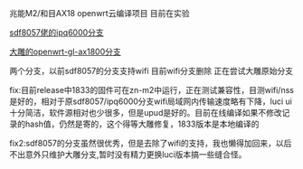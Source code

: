 兆能M2/和目AX18 openwrt云编译项目 目前在实验

[sdf8057佬的ipq6000分支](https://github.com/sdf8057/ipq6000)

[大雕的openwrt-gl-ax1800分支](https://github.com/coolsnowwolf/openwrt-gl-ax1800)

两个分支，以前sdf8057的分支支持wifi 目前wifi分支删除 正在尝试大雕原始分支


fix:目前release中1833的固件可在zn-m2中运行，正在测试兼容性，目测wifi/nss是好的，相对于原sdf8057/ipq6000分支wifi局域网内传输速度略有下降，luci ui十分简洁，软件源相对也少很多，但是upud是好的。目前在线编译如果不修改记录的hash值，仍然是寄的，这个得等大雕修复，1833版本是本地编译的

fix2:sdf8057的分支虽然很优秀，但是去除了wifi的支持，我也懒得加回来，以后不出意外只维护大雕分支,暂时没有精力更换luci版本搞一些缝合怪。
